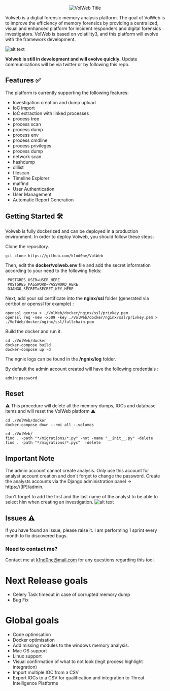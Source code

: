 <p align="center">
  <img src="https://github.com/k1nd0ne/VolWeb/blob/main/.images_readme/title2.png" alt="VolWeb Title"/>
</p>

Volweb is a digtial forensic memory analysis platform. The goal of VolWeb is to improve the efficiency of memory forensics by providing a centralized, visual and enhanced platform for incident responders and digital forensics investigators.
VolWeb is based on volatility3, and this platform will evolve with the framework development.

![alt text](https://github.com/k1nd0ne/VolWeb/blob/main/.images_readme/investigation.png)


**Volweb is still in development and will evolve quickly.**
Update communications will be via twitter or by following this repo.

## Features ✅
The platform is currently supporting the following features:

- Investigation creation and dump upload
- IoC import
- IoC extraction with linked processes
- process tree
- process scan
- process dump
- process env
- process cmdline
- process privileges
- process dump
- network scan
- hashdump
- dlllist
- filescan
- Timeline Explorer
- malfind
- User Authentication
- User Management
- Automatic Report Generation


## Getting Started 🛠️
Volweb is fully dockerized and can be deployed in a production environment.
In order to deploy Volweb, you should follow these steps:

Clone the repository.

```
git clone https://github.com/k1nd0ne/VolWeb
```

Then, edit the **docker/volweb.env** file and add the secret information according to your need to the following fields:

```
 POSTGRES_USER=USER_HERE
 POSTGRES_PASSWORD=PASSWORD_HERE
 DJANGO_SECRET=SECRET_KEY_HERE
```

Next, add your ssl certificate into the **nginx/ssl** folder (generated via certbot or openssl for example) :
```
openssl genrsa > ./VolWeb/docker/nginx/ssl/privkey.pem
openssl req -new -x509 -key ./VolWeb/docker/nginx/ssl/privkey.pem > ./VolWeb/docker/nginx/ssl/fullchain.pem
```

Build the docker and run it.

```
cd ./VolWeb/docker
docker-compose build
docker-compose up -d
```

The ngnix logs can be found in the **/ngnix/log** folder.

By default the admin account created will have the following credentials :

```
admin:password
```


## Reset

⚠️ This procedure will delete all the memory dumps, IOCs and database items and will reset the VolWeb platform ⚠️

```
cd ./VolWeb/docker
docker-compose down --rmi all --volumes
```

```
cd ./VolWeb/
find . -path "*/migrations/*.py" -not -name "__init__.py" -delete
find . -path "*/migrations/*.pyc"  -delete
```

## Important Note

The admin account cannot create analysis. Only use this account for analyst account creation and don't forget to change the password.
Create the analysts accounts via the Django administration panel -> https://[IP]/admin.

Don't forget to add the first and the last name of the analyst to be able to select him when creating an investigation.
![alt text](https://github.com/k1nd0ne/VolWeb/blob/main/.images_readme/Note.png)

## Issues ⚠️
If you have found an issue, please raise it.
I am performing 1 sprint every month to fix discovered bugs.

### Need to contact me?
Contact me at k1nd0ne@mail.com for any questions regarding this tool.

# Next Release goals
- Celery Task timeout in case of corrupted memory dump
- Bug Fix

# Global goals
- Code optimisation
- Docker optimisation
- Add missing modules to the windows memory analysis.
- Mac OS support
- Linux support
- Visual confirmation of what to not look (legit process highlight integration)
- Import multiple IOC from a CSV
- Export IOCs to a CSV for qualification and integration to Threat Intelligence Platforms
